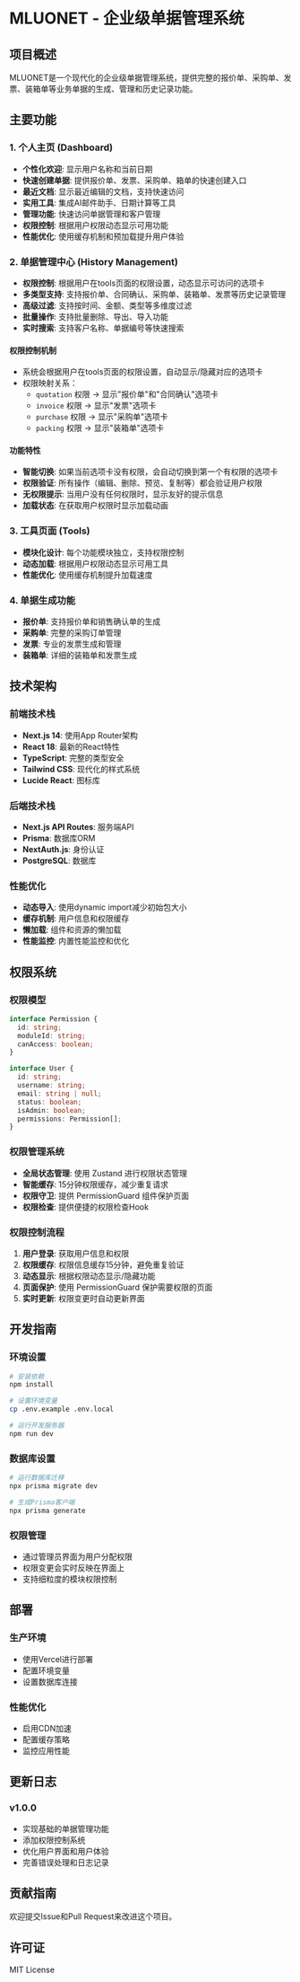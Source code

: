# MLUONET - 企业级单据管理系统

## 项目概述

MLUONET是一个现代化的企业级单据管理系统，提供完整的报价单、采购单、发票、装箱单等业务单据的生成、管理和历史记录功能。

## 主要功能

### 1. 个人主页 (Dashboard)
- **个性化欢迎**: 显示用户名称和当前日期
- **快速创建单据**: 提供报价单、发票、采购单、箱单的快速创建入口
- **最近文档**: 显示最近编辑的文档，支持快速访问
- **实用工具**: 集成AI邮件助手、日期计算等工具
- **管理功能**: 快速访问单据管理和客户管理
- **权限控制**: 根据用户权限动态显示可用功能
- **性能优化**: 使用缓存机制和预加载提升用户体验

### 2. 单据管理中心 (History Management)
- **权限控制**: 根据用户在tools页面的权限设置，动态显示可访问的选项卡
- **多类型支持**: 支持报价单、合同确认、采购单、装箱单、发票等历史记录管理
- **高级过滤**: 支持按时间、金额、类型等多维度过滤
- **批量操作**: 支持批量删除、导出、导入功能
- **实时搜索**: 支持客户名称、单据编号等快速搜索

#### 权限控制机制
- 系统会根据用户在tools页面的权限设置，自动显示/隐藏对应的选项卡
- 权限映射关系：
  - `quotation` 权限 → 显示"报价单"和"合同确认"选项卡
  - `invoice` 权限 → 显示"发票"选项卡
  - `purchase` 权限 → 显示"采购单"选项卡
  - `packing` 权限 → 显示"装箱单"选项卡

#### 功能特性
- **智能切换**: 如果当前选项卡没有权限，会自动切换到第一个有权限的选项卡
- **权限验证**: 所有操作（编辑、删除、预览、复制等）都会验证用户权限
- **无权限提示**: 当用户没有任何权限时，显示友好的提示信息
- **加载状态**: 在获取用户权限时显示加载动画

### 3. 工具页面 (Tools)
- **模块化设计**: 每个功能模块独立，支持权限控制
- **动态加载**: 根据用户权限动态显示可用工具
- **性能优化**: 使用缓存机制提升加载速度

### 4. 单据生成功能
- **报价单**: 支持报价单和销售确认单的生成
- **采购单**: 完整的采购订单管理
- **发票**: 专业的发票生成和管理
- **装箱单**: 详细的装箱单和发票生成

## 技术架构

### 前端技术栈
- **Next.js 14**: 使用App Router架构
- **React 18**: 最新的React特性
- **TypeScript**: 完整的类型安全
- **Tailwind CSS**: 现代化的样式系统
- **Lucide React**: 图标库

### 后端技术栈
- **Next.js API Routes**: 服务端API
- **Prisma**: 数据库ORM
- **NextAuth.js**: 身份认证
- **PostgreSQL**: 数据库

### 性能优化
- **动态导入**: 使用dynamic import减少初始包大小
- **缓存机制**: 用户信息和权限缓存
- **懒加载**: 组件和资源的懒加载
- **性能监控**: 内置性能监控和优化

## 权限系统

### 权限模型
```typescript
interface Permission {
  id: string;
  moduleId: string;
  canAccess: boolean;
}

interface User {
  id: string;
  username: string;
  email: string | null;
  status: boolean;
  isAdmin: boolean;
  permissions: Permission[];
}
```

### 权限管理系统
- **全局状态管理**: 使用 Zustand 进行权限状态管理
- **智能缓存**: 15分钟权限缓存，减少重复请求
- **权限守卫**: 提供 PermissionGuard 组件保护页面
- **权限检查**: 提供便捷的权限检查Hook

### 权限控制流程
1. **用户登录**: 获取用户信息和权限
2. **权限缓存**: 权限信息缓存15分钟，避免重复验证
3. **动态显示**: 根据权限动态显示/隐藏功能
4. **页面保护**: 使用 PermissionGuard 保护需要权限的页面
5. **实时更新**: 权限变更时自动更新界面

## 开发指南

### 环境设置
```bash
# 安装依赖
npm install

# 设置环境变量
cp .env.example .env.local

# 运行开发服务器
npm run dev
```

### 数据库设置
```bash
# 运行数据库迁移
npx prisma migrate dev

# 生成Prisma客户端
npx prisma generate
```

### 权限管理
- 通过管理员界面为用户分配权限
- 权限变更会实时反映在界面上
- 支持细粒度的模块权限控制

## 部署

### 生产环境
- 使用Vercel进行部署
- 配置环境变量
- 设置数据库连接

### 性能优化
- 启用CDN加速
- 配置缓存策略
- 监控应用性能

## 更新日志

### v1.0.0
- 实现基础的单据管理功能
- 添加权限控制系统
- 优化用户界面和用户体验
- 完善错误处理和日志记录

## 贡献指南

欢迎提交Issue和Pull Request来改进这个项目。

## 许可证

MIT License
